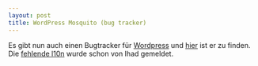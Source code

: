 ```yaml
---
layout: post
title: WordPress Mosquito (bug tracker)
---
```

Es gibt nun auch einen Bugtracker für [Wordpress][0] und [hier][1] ist er zu finden. Die [fehlende l10n][2] wurde schon von Ihad gemeldet.

[0]: http://wordpress.org/
[1]: http://mosquito.wordpress.org/main_page.php
[2]: http://www.ihad.de/wordpress
